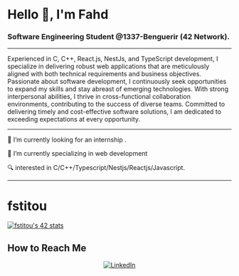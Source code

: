   # Hello 👋, I'm Fahd


### Software Engineering Student @1337-Benguerir (42 Network).



---






Experienced in C, C++, React.js, NestJs, and TypeScript development, I specialize in delivering robust web applications that are meticulously aligned with both technical requirements and business objectives. Passionate about software development, I continuously seek opportunities to expand my skills and stay abreast of emerging technologies. With strong interpersonal abilities, I thrive in cross-functional collaboration environments, contributing to the success of diverse teams. Committed to delivering timely and cost-effective software solutions, I am dedicated to exceeding expectations at every opportunity.


---


  🔭 I’m currently looking for an internship .

  🌱 I’m currently specializing in web development

  🔍 interested in C/C++/Typescript/Nestjs/Reactjs/Javascript.
  

---

# fstitou




[![fstitou's 42 stats](https://badge.mediaplus.ma/binary/fstitou?1337Badge=off)](https://github.com/oakoudad/badge42)



## How to Reach Me
  
<div style="text-align: center;">
    <p><a href="https://www.linkedin.com/in/fahdstitu/"><img src="https://img.shields.io/badge/LinkedIn-0077B5?style=for-the-badge&logo=linkedin&logoColor=white" alt="LinkedIn" /></a></p>
</div>



